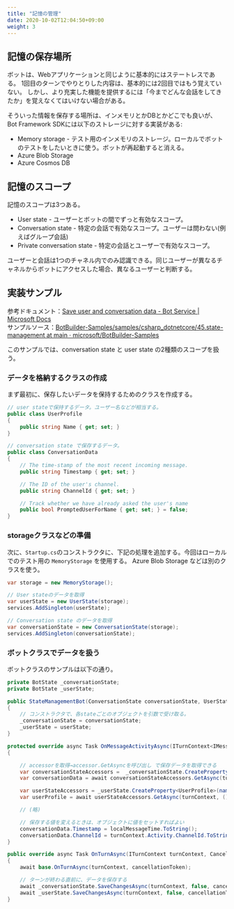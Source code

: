 ```yaml
---
title: "記憶の管理"
date: 2020-10-02T12:04:50+09:00
weight: 3
---
```


## 記憶の保存場所

ボットは、Webアプリケーションと同じように基本的にはステートレスである。
1回目のターンでやりとりした内容は、基本的には2回目ではもう覚えていない。
しかし、より充実した機能を提供するには「今までどんな会話をしてきたか」を覚えなくてはいけない場合がある。

そういった情報を保存する場所は、インメモリとかDBとかどこでも良いが、
Bot Framework SDKには以下のストレージに対する実装がある:

* Memory storage - テスト用のインメモリのストレージ。ローカルでボットのテストをしたいときに使う。ボットが再起動すると消える。
* Azure Blob Storage
* Azure Cosmos DB

## 記憶のスコープ

記憶のスコープは3つある。

* User state - ユーザーとボットの間でずっと有効なスコープ。
* Conversation state - 特定の会話で有効なスコープ。ユーザーは問わない(例えばグループ会話)
* Private conversation state - 特定の会話とユーザーで有効なスコープ。

ユーザーと会話は1つのチャネル内でのみ認識できる。同じユーザーが異なるチャネルからボットにアクセスした場合、異なるユーザーと判断する。

## 実装サンプル
参考ドキュメント：[Save user and conversation data - Bot Service | Microsoft Docs](https://docs.microsoft.com/en-us/azure/bot-service/bot-builder-howto-v4-state?view=azure-bot-service-4.0&tabs=csharp)  
サンプルソース：[BotBuilder-Samples/samples/csharp_dotnetcore/45.state-management at main · microsoft/BotBuilder-Samples](https://github.com/microsoft/BotBuilder-Samples/tree/main/samples/csharp_dotnetcore/45.state-management)

このサンプルでは、conversation state と user state の2種類のスコープを扱う。

### データを格納するクラスの作成

まず最初に、保存したいデータを保持するためのクラスを作成する。

```csharp
// user stateで保持するデータ。ユーザー名などが相当する。
public class UserProfile
{
    public string Name { get; set; }
}
```

```csharp
// conversation state で保存するデータ。
public class ConversationData
{
    // The time-stamp of the most recent incoming message.
    public string Timestamp { get; set; }

    // The ID of the user's channel.
    public string ChannelId { get; set; }

    // Track whether we have already asked the user's name
    public bool PromptedUserForName { get; set; } = false;
}
```

### storageクラスなどの準備
次に、`Startup.cs`のコンストラクタに、下記の処理を追加する。今回はローカルでのテスト用の `MemoryStorage` を使用する。
Azure Blob Storage などは別のクラスを使う。

```csharp
var storage = new MemoryStorage();

// User stateのデータを取得
var userState = new UserState(storage);
services.AddSingleton(userState);

// Conversation state のデータを取得
var conversationState = new ConversationState(storage);
services.AddSingleton(conversationState);
```

### ボットクラスでデータを扱う
ボットクラスのサンプルは以下の通り。

```csharp
private BotState _conversationState;
private BotState _userState;

public StateManagementBot(ConversationState conversationState, UserState userState)
{
    // コンストラクタで、各stateごとのオブジェクトを引数で受け取る。
    _conversationState = conversationState;
    _userState = userState;
}

protected override async Task OnMessageActivityAsync(ITurnContext<IMessageActivity> turnContext, CancellationToken cancellationToken)
{

    // accessorを取得→accessor.GetAsyncを呼び出し で保存データを取得できる
    var conversationStateAccessors =  _conversationState.CreateProperty<ConversationData>(nameof(ConversationData));
    var conversationData = await conversationStateAccessors.GetAsync(turnContext, () => new ConversationData());

    var userStateAccessors = _userState.CreateProperty<UserProfile>(nameof(UserProfile));
    var userProfile = await userStateAccessors.GetAsync(turnContext, () => new UserProfile());

    // (略)

    // 保存する値を変えるときは、オブジェクトに値をセットすればよい
    conversationData.Timestamp = localMessageTime.ToString();
    conversationData.ChannelId = turnContext.Activity.ChannelId.ToString();
}

public override async Task OnTurnAsync(ITurnContext turnContext, CancellationToken cancellationToken = default(CancellationToken))
{
    await base.OnTurnAsync(turnContext, cancellationToken);

    // ターンが終わる直前に、データを保存する
    await _conversationState.SaveChangesAsync(turnContext, false, cancellationToken);
    await _userState.SaveChangesAsync(turnContext, false, cancellationToken);
}
```

